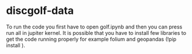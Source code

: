 # discgolf-data
To run the code you first have to open golf.ipynb and then you can press run all in jupiter kernel. It is possible that you have to install few libraries to get the code running properly for example folium and geopandas (!pip install <library>).